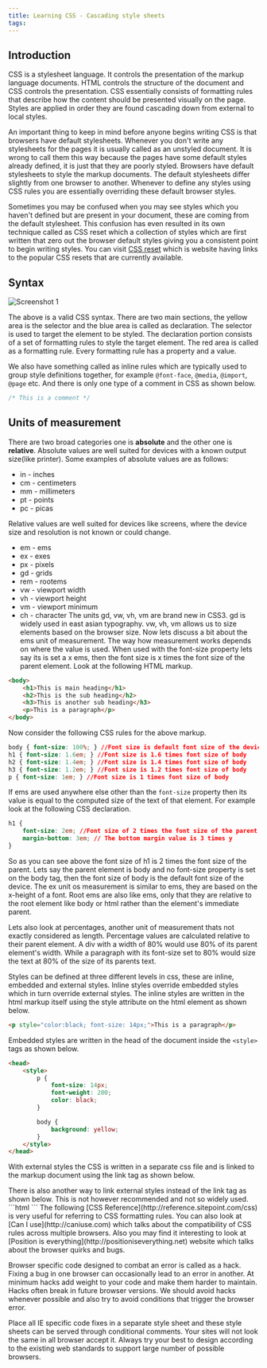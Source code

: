 ```yaml
---
title: Learning CSS - Cascading style sheets
tags:
---
```

## Introduction
CSS is a stylesheet language. It controls the presentation of the markup language documents. HTML controls the structure of the document and CSS controls the presentation. CSS essentially consists of formatting rules that describe how the content should be presented visually on the page. Styles are applied in order they are found cascading down from external to local styles.

<!-- more -->

An important thing to keep in mind before anyone begins writing CSS is that browsers have default stylesheets. Whenever you don't write any stylesheets for the pages it is usually called as an unstyled document. It is wrong to call them this way because the pages have some default styles already defined, it is just that they are poorly styled. Browsers have default stylesheets to style the markup documents. The default stylesheets differ slightly from one browser to another. Whenever to define any styles using CSS rules you are essentially overriding these default browser styles. 

Sometimes you may be confused when you may see styles which you haven't defined but are present in your document, these are coming from the default stylesheet. This confusion has even resulted in its own technique called as CSS reset which a collection of styles which are first written that zero out the browser default styles giving you a consistent point to begin writing styles. You can visit [CSS reset](http://cssreset.com) which is website having links to the popular CSS resets that are currently available.

## Syntax
![Screenshot 1](/img/learning-css/css-syntax.png)

The above is a valid CSS syntax. There are two main sections, the yellow area is the selector and the blue area is called as declaration. The selector is used to target the element to be styled. The declaration portion consists of a set of formatting rules to style the target element. The red area is called as a formatting rule. Every formatting rule has a property and a value.

We also have something called as inline rules which are typically used to group style definitions together, for example `@font-face`, `@media`, `@import`, `@page` etc. And there is only one type of a comment in CSS as shown below.
```css
/* This is a comment */
```

## Units of measurement
There are two broad categories one is **absolute** and the other one is **relative**. Absolute values are well suited for devices with a known output size(like printer). Some examples of absolute values are as follows:
- in - inches
- cm - centimeters
- mm - millimeters
- pt - points
- pc - picas

Relative values are well suited for devices like screens, where the device size and resolution is not known or could change.
- em - ems
- ex - exes
- px - pixels
- gd - grids
- rem - rootems
- vw - viewport width
- vh - viewport height
- vm - viewport minimum
- ch - character
The units gd, vw, vh, vm are brand new in CSS3. gd is widely used in east asian typography. vw, vh, vm allows us to size elements based on the browser size. Now lets discuss a bit about the ems unit of measurement. The way how measurement works depends on where the value is used. When used with the font-size property lets say its is set a x ems, then the font size is x times the font size of the parent element. Look at the following HTML markup.
```html
<body>
	<h1>This is main heading</h1>
	<h2>This is the sub heading</h2>
	<h3>This is another sub heading</h3>
	<p>This is a paragraph</p>
</body>
```
Now consider the following CSS rules for the above markup.
```css
body { font-size: 100%; } //Font size is default font size of the device
h1 { font-size: 1.6em; } //Font size is 1.6 times font size of body
h2 { font-size: 1.4em; } //Font size is 1.4 times font size of body
h3 { font-size: 1.2em; } //Font size is 1.2 times font size of body
p { font-size: 1em; } //Font size is 1 times font size of body
```
If ems are used anywhere else other than the `font-size` property then its value is equal to the computed size of the text of that element. For example look at the following CSS declaration.
```css
h1 {
	font-size: 2em; //Font size of 2 times the font size of the parent element let the value be y
	margin-bottom: 3em; // The bottom margin value is 3 times y
}
```
So as you can see above the font size of h1 is 2 times the font size of the parent. Lets say the parent element is body and no font-size property is set on the body tag, then the font size of body is the default font size of the device. The ex unit os measurement is similar to ems, they are based on the x-height of a font. Root ems are also like ems, only that they are relative to the root element like body or html rather than the element's immediate parent. 

Lets also look at percentages, another unit of measurement thats not exactly considered as length. Percentage values are calculated relative to their parent element. A div with a width of 80% would use 80% of its parent element's width. While a paragraph with its font-size set to 80% would size the text at 80% of the size of its parents text.

Styles can be defined at three different levels in css, these are inline, embedded and external styles. Inline styles override embedded styles which in turn override external styles. The inline styles are written in the html markup itself using the style attribute on the html element as shown below.
```html
<p style="color:black; font-size: 14px;">This is a paragraph</p>
```
Embedded styles are written in the head of the document inside the `<style>` tags as shown below.
```html
<head>
	<style>
		p {
			font-size: 14px;
			font-weight: 200;
			color: black;
		}

		body {
			background: yellow;
		}
	</style>
</head>
```
With external styles the CSS is written in a separate css file and is linked to the markup document using the link tag as shown below.
<head>
	<link rel="stylesheet" type="text/css" href="css/style.css">
</head>
There is also another way to link external styles instead of the link tag as shown below. This is not however recommended and not so widely used.
```html
<head>
	<style type="text/css">
		@import url("css/style.css");
	</style>
</head>
```
The following [CSS Reference](http://reference.sitepoint.com/css) is very useful for referring to CSS formatting rules. You can also look at [Can I use](http://caniuse.com) which talks about the compatibility of CSS rules across multiple browsers. Also you may find it interesting to look at [Position is everything](http://positioniseverything.net) website which talks about the browser quirks and bugs.

Browser specific code designed to combat an error is called as a hack. Fixing a bug in one browser can occasionally lead to an error in another. At minimum hacks add weight to your code and make them harder to maintain. Hacks often break in future browser versions. We should avoid hacks whenever possible and also try to avoid conditions that trigger the browser error.

Place all IE specific code fixes in a separate style sheet and these style sheets can be served through conditional comments. Your sites will not look the same in all browser accept it. Always try your best to design according to the existing web standards to support large number of possible browsers.